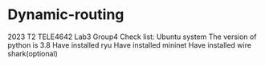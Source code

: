 # Dynamic-routing
2023 T2 TELE4642 Lab3 Group4
Check list:
Ubuntu system
The version of python is 3.8
Have installed ryu
Have installed mininet
Have installed wire shark(optional)

